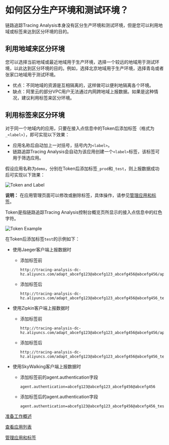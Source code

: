 # 如何区分生产环境和测试环境？

链路追踪Tracing Analysis本身没有区分生产环境和测试环境，但是您可以利用地域或标签来达到区分环境的目的。

## 利用地域来区分环境

您可以选择当前地域或最近地域用于生产环境，选择一个较远的地域用于测试环境，以此达到区分环境的目的。例如，选择北京地域用于生产环境，选择青岛或者张家口地域用于测试环境。

-   优点：不同地域的资源是互相隔离的，这样做可以便利地隔离各个环境。
-   缺点：阿里云的部分VPC用户无法通过内网跨地域上报数据。如果是这种情况，建议利用标签来区分环境。

## 利用标签来区分环境

对于同一个地域内的应用，只要在接入点信息中的Token后添加标签（格式为`_<label>`），即可实现以下效果：

-   应用名称后自动加上一对括号，括号内为`<label>`。
-   链路追踪Tracing Analysis会自动为该应用创建一个`<label>`标签，该标签可用于筛选应用。

假设应用名称为`demo`，分别在Token后添加标签`_prod`和`_test`，则上报数据成功后可实现以下效果：

![Token and Label](https://static-aliyun-doc.oss-accelerate.aliyuncs.com/assets/img/zh-CN/3337057061/p53868.png)

**说明：** 在应用管理页面可以修改或删除标签，具体操作，请参见[管理应用和标签](/cn.zh-CN/控制台操作/应用管理/管理应用和标签.md)。

Token是指链路追踪Tracing Analysis控制台概览页所显示的接入点信息中的红色字符。

![Token Example](https://static-aliyun-doc.oss-accelerate.aliyuncs.com/assets/img/zh-CN/3337057061/p53870.png)

在Token后添加标签`test`的示例如下：

-   使用Jaeger客户端上报数据时

    -   添加标签前

        ```
        http://tracing-analysis-dc-hz.aliyuncs.com/adapt_abcefg123@abcefg123_abcefg456@abcefg456/api/traces
        ```

    -   添加标签后

        ```
        http://tracing-analysis-dc-hz.aliyuncs.com/adapt_abcefg123@abcefg123_abcefg456@abcefg456_test/api/traces
        ```

-   使用Zipkin客户端上报数据时

    -   添加标签前

        ```
        http://tracing-analysis-dc-hz.aliyuncs.com/adapt_abcefg123@abcefg123_abcefg456@abcefg456/api/v2/spans
        ```

    -   添加标签后

        ```
        http://tracing-analysis-dc-hz.aliyuncs.com/adapt_abcefg123@abcefg123_abcefg456@abcefg456_test/api/v2/spans
        ```

-   使用SkyWalking客户端上报数据时

    -   添加标签前的agent.authentication字段

        ```
        agent.authentication=abcefg123@abcefg123_abcefg456@abcefg456
        ```

    -   添加标签后的agent.authentication字段

        ```
        agent.authentication=abcefg123@abcefg123_abcefg456@abcefg456_test
        ```


[准备工作概述](/cn.zh-CN/准备工作/准备工作概述.md)

[查看应用列表](/cn.zh-CN/控制台操作/应用管理/查看应用列表.md)

[管理应用和标签](/cn.zh-CN/控制台操作/应用管理/管理应用和标签.md)

